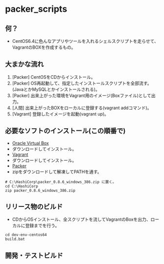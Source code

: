 # packer_scripts

## 何？

- CentOS6.4に色んなアプリやツールを入れるシェルスクリプトを走らせて、VagrantのBOXを作成するもの。

## 大まかな流れ

1. [Packer] CentOSをCDからインストール。
2. [Packer] OS再起動して、指定したインストールスクリプトを全部流す。(JavaとかMySQLとかインストールされる)。
3. [Packer] 出来上がった環境をVagrant用のイメージ(Boxファイル)として出力。
4. [人間] 出来上がったBOXをローカルに登録する(vagrant addコマンド)。
5. [Vagrant] 登録したイメージを起動(vagrant up)。

## 必要なソフトのインストール(この順番で)

- [Oracle Virtual Box](http://www.oracle.com/technetwork/server-storage/virtualbox/downloads/index.html?ssSourceSiteId=otnjp)
 - ダウンロードしてインストール。
- [Vagrant](https://www.vagrantup.com/downloads.html)
 - ダウンロードしてインストール。
- [Packer](https://www.packer.io/downloads.html) 
 - zipをダウンロードして解凍してPATHを通す。
 ```
 # C:\HashiCorp\packer_0.8.6_windows_386.zip に置く。
 cd C:\HashiCorp
 zip packer_0.8.6_windows_386.zip
 
 ```

## リリース物のビルド

- CDからOSインストール、全スクリプトを流してVagrantのBoxを出力、ローカルに登録までを行う。

```shell
cd dev-env-centos64
build.bat
```

## 開発・テストビルド
